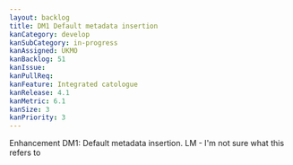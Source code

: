 ```yaml
---
layout: backlog
title: DM1 Default metadata insertion
kanCategory: develop
kanSubCategory: in-progress
kanAssigned: UKMO
kanBacklog: 51
kanIssue:
kanPullReq:
kanFeature: Integrated catologue
kanRelease: 4.1
kanMetric: 6.1
kanSize: 3
kanPriority: 3
---
```

Enhancement DM1: Default metadata insertion. LM - I'm not sure what this refers to
